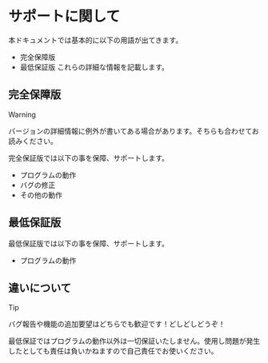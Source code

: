 # サポートに関して

本ドキュメントでは基本的に以下の用語が出てきます。
- 完全保障版
- 最低保証版
これらの詳細な情報を記載します。
  
## 完全保障版

> [!warning]
> バージョンの詳細情報に例外が書いてある場合があります。そちらも合わせてお読みください。

完全保証版では以下の事を保障、サポートします。

- プログラムの動作
- バグの修正
- その他の動作

## 最低保証版

最低保証版では以下の事を保障、サポートします。

- プログラムの動作

## 違いについて

> [!tip]
> バグ報告や機能の追加要望はどちらでも歓迎です！どしどしどうぞ！

最低保証ではプログラムの動作以外は一切保証いたしません。使用し問題が発生したとしても責任は負いかねますので自己責任でお使いください。




